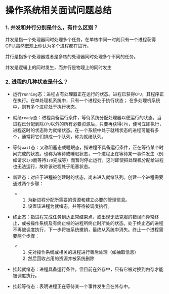 # 操作系统相关面试问题总结

### 1. 并发和并行分别是什么，有什么区别？

并发是指一个处理器同时处理多个任务，在单核中同一时刻只有一个进程获得CPU,虽然宏观上你认为多个进程都在进行。

并行是指多个处理器或者是多核的处理器同时处理多个不同的任务。

并发是逻辑上的同时发生，而并行是物理上的同时发生



### 2. 进程的几种状态是什么？

- 运行`running`态：进程占有处理器正在运行的状态。进程已获得`CPU`，其程序正在执行。在单处理机系统中，只有一个进程处于执行状态； 在多处理机系统中，则有多个进程处于执行状态。
- 就绪`ready`态：进程具备运行条件，等待系统分配处理器以便运行的状态。当进程已分配到除`CPU`以外的所有必要资源后，只要再获得`CPU`，便可立即执行，进程这时的状态称为就绪状态。在一个系统中处于就绪状态的进程可能有多个，通常将它们排成一个队列，称为就绪队列。
- 等待`wait`态：又称阻塞态或睡眠态，指进程不具备运行条件，正在等待某个时间完成的状态。也称为等待或睡眠状态，一个进程正在等待某一事件发生（例如请求`I/O`而等待`I/O`完成等）而暂时停止运行，这时即使把处理机分配给进程也无法运行，故称该进程处于阻塞状态。
- 新建态：对应于进程被创建时的状态，尚未进入就绪队列。创建一个进程需要通过两个步骤：

    - 1. 为新进程分配所需要的资源和建立必要的管理信息。
        2.  设置该进程为就绪态，并等待被调度执行。
- 终止态：指进程完成任务到达正常结束点，或出现无法克服的错误而异常终止，或被操作系统及有终止权的进程所终止时所处的状态。处于终止态的进程不再被调度执行，下一步将被系统撤销，最终从系统中消失。终止一个进程需要两个步骤：

    - 1. 先对操作系统或相关的进程进行善后处理（如抽取信息）
        2. 然后回收占用的资源并被系统删除

- 挂起就绪态：进程具备运行条件，但目前在外存中，只有它被对换到内存才能被调度执行。

- 挂起等待态：表明进程正在等待某一个事件发生且在外存中。